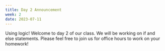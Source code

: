 ```yaml
---
title: Day 2 Announcement
week: 2
date: 2023-07-11
---
```

Using logic! Welcome to day 2 of our class. We will be working on if and else statements. Please feel free to join us for office hours to work on your homework!
